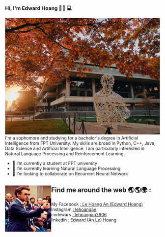 ### Hi, I'm Edward Hoang 🤚🏻 💻


<img src="https://github.com/lehoangan2906/lehoangan2906/blob/main/E87E61C8-44D1-4A8A-9689-FB207228DAC3_1_105_c.jpeg?raw=true" alt = "banner that says Edward (An Le) Hoang - sophpmore at FPT university, Aritificial Intelligence researcher, Competitive Programming lover">
I'm a sophomore and studying for a bachelor's degree in Artificial Intelligence from FPT University. My skills are broad in Python, C++, Java, Data Science and Artificial Intelligence. I am particularly interested in Natural Language Processing and Reinforcement Learning.


- 🔭 I’m currently a student at FPT university
- 🌱 I’m currently learning Natural Language Processing
- 👯 I’m looking to collaborate on Recurrent Neural Network


## Find me around the web 🌏🌎🌍 : <a href = "https://www.linkedin.com/in/edward-hoang-31bb34220/" ><img align="left" width="150" height="150" src = "https://github.com/lehoangan2906/lehoangan2906/blob/main/giphy.gif"></a>

- My Facebook <a href= "https://www.facebook.com/le.hoangan.182940/">: Le Hoang An (Edward Hoang) </a>
- Instagram <a href = "https://www.instagram.com/__lehoangan/">: lehoangan </a>
- codewars <a href = "https://www.codewars.com/users/lehoangan2906">: lehoangan2906 </a>
- linkedin <a href = "https://www.linkedin.com/in/edward-hoang-31bb34220/">: Edward (An Le) Hoang </a>
